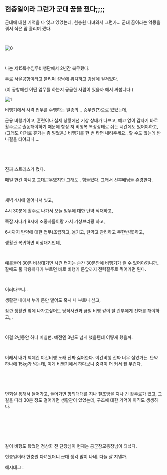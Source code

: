 ## 현충일이라 그런가 군대 꿈을 꿨다;;;;

군대에 대한 기억을 다 잊고 있었는데, 현충원 다녀와서 그런가... 군대 꿈이라는 악몽을 꿔서 식은 땀 흘리며 깼다.

​

![0](/asset/img/222762435096/0.png)

​

나는 제15특수임무비행단에서 2년간 복무했다.

주로 서울공항이라고 불리며 성남에 위치하고 강남에 걸쳐있다.

(이 공항에선 어떤 업무를 하는지 궁금한 사람이 있을까 해서 써봅니다.)

![1](/asset/img/222762435096/1.png)

비행기에서 사격 업무를 수행하는 일종의... 승무원(?)으로 있었는데,

군용 비행기이고, 훈련이나 실제 상황에선 기상 상태가 나쁘고, 예고 없이 갑자기 바로 활주로로 출동해야하기 때문에 항상 저 비행복 복장상태로 쉬는 시간에도 있어야하고,(그래도 이거로 휴가는 좀 벌었음.) 비행기를 한 번 타면 내려주세요.. 할 수도 없는데 반나절을 타야되니....

​

​

진짜 스트레스가 컸다.

매일 한건 아니고 교대근무였지만 그래도.. 힘들었다. 그래서 선후배님들 존경한다.

​

새벽 4시에 일어나서 씻고,

4시 30분에 활주로 나가서 오늘 임무에 대한 탄약 적재하고,

쪽잠 자다가 8시에 조종사들이랑 가서 기상브리핑 하고,

6시까지 탄약에 대한 업무(조립하고, 옮기고, 탄약고 관리하고 무한반복)하고,

생활관 복귀하면 비상대기인데,

​

예를들어 30분 비상대기면 사건 터지는 순간 30분안에 비행기가 뜰 수 있어야되니까.. 잘때도 풀 착용하다가 부르면 바로 비행기 문앞까지 전력질주로 뛰어가면 된다.

​

이러다보니..

생활관 내에서 누가 문만 열어도 혹시 나 부르나 싶고,

잠깐 생활관 앞에 나가고싶어도 당직사관과 금일 비행 같이 탈 간부에게 전화를 해야하고,,,

​

이걸 2년동안 하니 미칠뻔. 예전엔 3년도 넘게 했을텐데 어떻게 했을까.

​

이래서 내가 백예린 야간비행 노래 진짜 싫어한다. 야간비행 진짜 너무 싫었거든. 탄약 하나에 15kg가 넘는데, 이게 비행기에서 하다보니 중력이 더 커서 훨 무겁다.

​

​

면회실 통해서 들어가고, 들어가면 항의대대를 지나 철조망을 지나 긴 활주로가 있고, 그 길을 따라 30분 정도 걸어가면 생활관이 있었는데, 구조에 대한 기억이 아직도 생생하다.

​

​

​

같이 비행도 탔었던 정상화 전 단장님이 현재는 공군참모총장님이 되셨다.

현충일이라 현충원 다녀왔더니 군대 생각 많이 나네. 다들 잘 지낼까.

 해시태그 : 